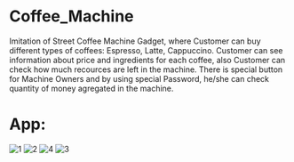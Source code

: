 # Coffee_Machine
Imitation of Street Coffee Machine Gadget, where Customer can buy different types of coffees: Espresso, Latte, Cappuccino.
Customer can see information about price and ingredients for each coffee, also Customer can check how much recources 
are left in the machine. There is special button for Machine Owners and by using special Password, he/she can check
quantity of money agregated in the machine.

# App:
![1](https://user-images.githubusercontent.com/106172218/194942896-8fbae830-8fc7-4230-b75b-8528d08fa789.jpg)
![2](https://user-images.githubusercontent.com/106172218/194942904-41b4f254-8cdb-44fb-9320-bd4cb26a634d.jpg)
![4](https://user-images.githubusercontent.com/106172218/194942918-830166bc-0c88-4fff-a720-d925926da91d.jpg)
![3](https://user-images.githubusercontent.com/106172218/194942912-e10b3570-4936-412f-a7ad-0d56e434bf5a.jpg)
